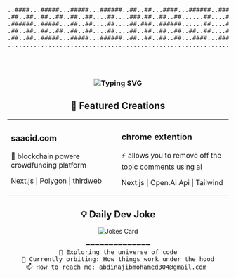 <!-- ASCII Art Header with your name -->
<div align="center">
  <pre>                                             
                                              


..####...#####...#####...######..##..##...####...######..######..#####..
.##..##..##..##..##..##....##....###.##..##..##......##....##....##..##.
.######..#####...##..##....##....##.###..######......##....##....#####..
.##..##..##..##..##..##....##....##..##..##..##..##..##....##....##..##.
.##..##..#####...#####...######..##..##..##..##...####...######..#####..
........................................................................



  </pre>

<!-- Animated greeting -->
<h3 align="center">
  <img src="https://readme-typing-svg.herokuapp.com?font=Fira+Code&pause=1000&color=00F718&center=true&vCenter=true&width=435&lines=nerd+dev; i+love+under+the+hood" alt="Typing SVG" />
</h3>

<!-- GitHub Stats Cube -->
<!--- <div align="center">
  <img src="https://github-readme-stats.vercel.app/api?username=najiibmohamed11&show_icons=true&theme=dark&count_private=true&include_all_commits=true" alt="GitHub Stats" width="400"/>
  <img src="https://github-readme-stats.vercel.app/api/top-langs/?username=najiibmohamed11&layout=compact&theme=dark" alt="Top Langs" width="300"/>
</div> -->

<!-- Tech Stack Galaxy
<h2 align="center">🚀 Tech Arsenal</h2>
<div align="center">
  <img src="https://skillicons.dev/icons?i=nextjs,ts,react,redux,nodejs,express,mongodb,postgresql,docker,git,py,php,dart,flutter,redis,digitalocean,ubuntu&perline=8" alt="Tech Stack" />
</div>
-->
<!-- Project Showcase -->
<h2 align="center">🚀 Featured Creations</h2>
<table align="center">
  <tr>
    <td width="50%">
      <h3>saacid.com</h3>
      <p>🔮 blockchain powere crowdfunding platform</p>
      <p>Next.js | Polygon | thirdweb </p>
    </td>
    <td width="50%">
      <h3>chrome extention</h3>
      <p>⚡ allows you to remove off the topic comments using ai</p>
      <p>Next.js | Open.Ai Api | Tailwind</p>
    </td>
  </tr>
</table>

<!-- Coding Activity Snake 
<h2 align="center">🐍 Contribution Serpent</h2>
<div align="center">
  <img src="https://raw.githubusercontent.com/Platane/snk/output/github-contribution-grid-snake.svg" />
</div> -->



<!-- Random Dev Joke -->
<h2 align="center">💡 Daily Dev Joke</h2>
<div align="center">
  <img src="https://readme-jokes.vercel.app/api?theme=dark" alt="Jokes Card" />
</div>

<!-- Footer ASCII -->
<div align="center">
  <pre>
➖➖➖➖➖➖➖➖➖➖➖➖➖➖
🚀 Exploring the universe of code
🌌 Currently orbiting: How things work under the hood
📫 How to reach me: abdinajibmohamed304@gmail.com 
  </pre>
</div>
